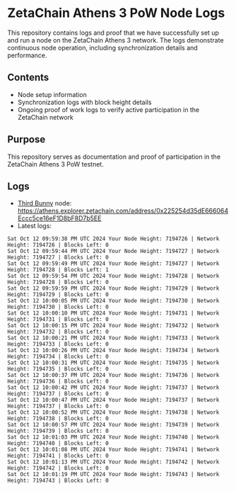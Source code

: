 # ZetaChain Athens 3 PoW Node Logs
This repository contains logs and proof that we have successfully set up and run a node on the ZetaChain Athens 3 network. The logs demonstrate continuous node operation, including synchronization details and performance.

## Contents
- Node setup information
- Synchronization logs with block height details
- Ongoing proof of work logs to verify active participation in the ZetaChain network

## Purpose
This repository serves as documentation and proof of participation in the ZetaChain Athens 3 PoW testnet.

## Logs

- [Third Bunny](https://thirdbunny.xyz/) node: https://athens.explorer.zetachain.com/address/0x225254d35dE666064Eccc5ce16eF1D8bF8D7b5EE
- Latest logs:
```
Sat Oct 12 09:59:38 PM UTC 2024 Your Node Height: 7194726 | Network Height: 7194726 | Blocks Left: 0
Sat Oct 12 09:59:44 PM UTC 2024 Your Node Height: 7194727 | Network Height: 7194727 | Blocks Left: 0
Sat Oct 12 09:59:49 PM UTC 2024 Your Node Height: 7194727 | Network Height: 7194728 | Blocks Left: 1
Sat Oct 12 09:59:54 PM UTC 2024 Your Node Height: 7194728 | Network Height: 7194728 | Blocks Left: 0
Sat Oct 12 09:59:59 PM UTC 2024 Your Node Height: 7194729 | Network Height: 7194729 | Blocks Left: 0
Sat Oct 12 10:00:05 PM UTC 2024 Your Node Height: 7194730 | Network Height: 7194730 | Blocks Left: 0
Sat Oct 12 10:00:10 PM UTC 2024 Your Node Height: 7194731 | Network Height: 7194731 | Blocks Left: 0
Sat Oct 12 10:00:15 PM UTC 2024 Your Node Height: 7194732 | Network Height: 7194732 | Blocks Left: 0
Sat Oct 12 10:00:21 PM UTC 2024 Your Node Height: 7194733 | Network Height: 7194733 | Blocks Left: 0
Sat Oct 12 10:00:26 PM UTC 2024 Your Node Height: 7194734 | Network Height: 7194734 | Blocks Left: 0
Sat Oct 12 10:00:31 PM UTC 2024 Your Node Height: 7194735 | Network Height: 7194735 | Blocks Left: 0
Sat Oct 12 10:00:37 PM UTC 2024 Your Node Height: 7194736 | Network Height: 7194736 | Blocks Left: 0
Sat Oct 12 10:00:42 PM UTC 2024 Your Node Height: 7194737 | Network Height: 7194737 | Blocks Left: 0
Sat Oct 12 10:00:47 PM UTC 2024 Your Node Height: 7194737 | Network Height: 7194737 | Blocks Left: 0
Sat Oct 12 10:00:52 PM UTC 2024 Your Node Height: 7194738 | Network Height: 7194738 | Blocks Left: 0
Sat Oct 12 10:00:57 PM UTC 2024 Your Node Height: 7194739 | Network Height: 7194739 | Blocks Left: 0
Sat Oct 12 10:01:03 PM UTC 2024 Your Node Height: 7194740 | Network Height: 7194740 | Blocks Left: 0
Sat Oct 12 10:01:08 PM UTC 2024 Your Node Height: 7194741 | Network Height: 7194741 | Blocks Left: 0
Sat Oct 12 10:01:13 PM UTC 2024 Your Node Height: 7194742 | Network Height: 7194742 | Blocks Left: 0
Sat Oct 12 10:01:19 PM UTC 2024 Your Node Height: 7194743 | Network Height: 7194743 | Blocks Left: 0
```
